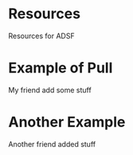 # Resources
Resources for ADSF

# Example of Pull

My friend add some stuff


# Another Example

Another friend added stuff
